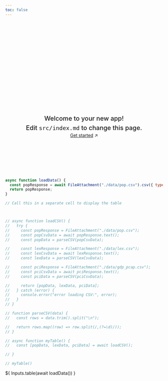 ```yaml
---
toc: false
---
```


<div class="hero">
  <h1>Hello framework</h1>
  <h2>Welcome to your new app! Edit&nbsp;<code style="font-size: 90%;">src/index.md</code> to change this page.</h2>
  <a href="https://observablehq.com/framework/getting-started">Get started<span style="display: inline-block; margin-left: 0.25rem;">↗︎</span></a>
</div>

```js
async function loadData() {
  const popResponse = await FileAttachment("./data/pop.csv").csv({ typed: false });
  return popResponse;
}

// Call this in a separate cell to display the table



// async function loadCSV() {
//   try {
//     const popResponse = FileAttachment("./data/pop.csv");
//     const popCsvData = await popResponse.text();
//     const popData = parseCSV(popCsvData);

//     const lexResponse = FileAttachment("./data/lex.csv");
//     const lexCsvData = await lexResponse.text();
//     const lexData = parseCSV(lexCsvData);

//     const pciResponse = FileAttachment("./data/gdp_pcap.csv");
//     const pciCsvData = await pciResponse.text();
//     const pciData = parseCSV(pciCsvData);

//     return [popData, lexData, pciData];
//   } catch (error) {
//     console.error("error loading CSV:", error);
//   }
// }

// function parseCSV(data) {
//   const rows = data.trim().split("\n");

//   return rows.map((row) => row.split(/,(?=\d)/));
// }

// async function myTable() {
//   const [popData, lexData, pciData] = await loadCSV();

// }

// myTable()
```


<div class="grid grid-cols-2" style="grid-auto-rows: 504px;">
  <div class="card">${
    Inputs.table(await loadData())
    <!-- resize((width) => Plot.plot({
      title: "Your awesomeness over time 🚀",
      subtitle: "Up and to the right!",
      width,
      y: {grid: true, label: "Awesomeness"},
      marks: [
        Plot.ruleY([0]),
        Plot.lineY(aapl, {x: "Date", y: "Close", tip: true})
      ]
    })) -->
  }</div>
  <!-- <div class="card">${
    resize((width) => Plot.plot({
      title: "How big are penguins, anyway? 🐧",
      width,
      grid: true,
      x: {label: "Body mass (g)"},
      y: {label: "Flipper length (mm)"},
      color: {legend: true},
      marks: [
        Plot.linearRegressionY(penguins, {x: "body_mass_g", y: "flipper_length_mm", stroke: "species"}),
        Plot.dot(penguins, {x: "body_mass_g", y: "flipper_length_mm", stroke: "species", tip: true})
      ]
    }))
  }</div> -->
</div>

<style>

.hero {
  display: flex;
  flex-direction: column;
  align-items: center;
  font-family: var(--sans-serif);
  margin: 4rem 0 8rem;
  text-wrap: balance;
  text-align: center;
}

.hero h1 {
  margin: 1rem 0;
  padding: 1rem 0;
  max-width: none;
  font-size: 14vw;
  font-weight: 900;
  line-height: 1;
  background: linear-gradient(30deg, var(--theme-foreground-focus), currentColor);
  -webkit-background-clip: text;
  -webkit-text-fill-color: transparent;
  background-clip: text;
}

.hero h2 {
  margin: 0;
  max-width: 34em;
  font-size: 20px;
  font-style: initial;
  font-weight: 500;
  line-height: 1.5;
  color: var(--theme-foreground-muted);
}

@media (min-width: 640px) {
  .hero h1 {
    font-size: 90px;
  }
}

</style>
